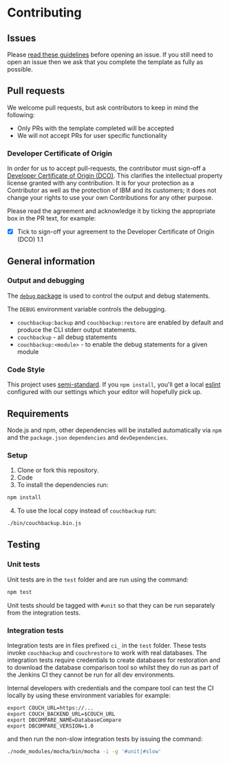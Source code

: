 # Contributing

## Issues

Please [read these guidelines](http://ibm.biz/cdt-issue-guide) before opening an issue.
If you still need to open an issue then we ask that you complete the template as
fully as possible.

## Pull requests

We welcome pull requests, but ask contributors to keep in mind the following:

* Only PRs with the template completed will be accepted
* We will not accept PRs for user specific functionality

### Developer Certificate of Origin

In order for us to accept pull-requests, the contributor must sign-off a
[Developer Certificate of Origin (DCO)](DCO1.1.txt). This clarifies the
intellectual property license granted with any contribution. It is for your
protection as a Contributor as well as the protection of IBM and its customers;
it does not change your rights to use your own Contributions for any other purpose.

Please read the agreement and acknowledge it by ticking the appropriate box in the PR
 text, for example:

- [x] Tick to sign-off your agreement to the Developer Certificate of Origin (DCO) 1.1

## General information

### Output and debugging

The [`debug` package](https://www.npmjs.com/package/debug) is used to control
the output and debug statements.

The `DEBUG` environment variable controls the debugging.
* `couchbackup:backup` and `couchbackup:restore` are enabled by default and
produce the CLI stderr output statements.
* `couchbackup` - all debug statements
* `couchbackup:<module>` - to enable the debug statements for a given module

### Code Style

This project uses [semi-standard](https://github.com/Flet/semistandard).
If you `npm install`, you'll get a local [eslint](http://eslint.org/)
configured with our settings which your editor will hopefully pick up.

## Requirements

Node.js and npm, other dependencies will be installed automatically via `npm`
and the `package.json` `dependencies` and `devDependencies`.

### Setup

1. Clone or fork this repository.
2. Code
3. To install the dependencies run:
```sh
npm install
```
4. To use the local copy instead of `couchbackup` run:
```sh
./bin/couchbackup.bin.js
```

## Testing

### Unit tests

Unit tests are in the `test` folder and are run using the command:

```sh
npm test
```

Unit tests should be tagged with `#unit` so that they can be run separately from
the integration tests.

### Integration tests

Integration tests are in files prefixed `ci_` in the `test` folder.
These tests invoke `couchbackup` and `couchrestore` to work with real databases.
The integration tests require credentials to create databases for restoration and
to download the database comparison tool so whilst they do run as part of the
Jenkins CI they cannot be run for all dev environments.

Internal developers with credentials and the compare tool can test the CI
locally by using these environment variables for example:
```
export COUCH_URL=https://...
export COUCH_BACKEND_URL=$COUCH_URL
export DBCOMPARE_NAME=DatabaseCompare
export DBCOMPARE_VERSION=1.0
```

and then run the non-slow integration tests by issuing the command:
```sh
./node_modules/mocha/bin/mocha -i -g '#unit|#slow'
```
